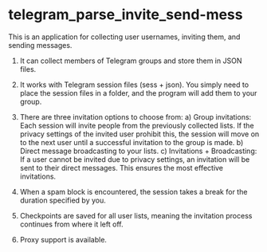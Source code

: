 # telegram_parse_invite_send-mess

This is an application for collecting user usernames, inviting them, and sending messages.

1. It can collect members of Telegram groups and store them in JSON files.

2. It works with Telegram session files (sess + json). 
   You simply need to place the session files in a folder, and the program will add them to your group.

3. There are three invitation options to choose from:
   a) Group invitations: Each session will invite people from the previously collected lists.
      If the privacy settings of the invited user prohibit this,
      the session will move on to the next user until a successful 
      invitation to the group is made.
   b) Direct message broadcasting to your lists.
   c) Invitations + Broadcasting: If a user cannot be invited due to privacy settings,
      an invitation will be sent to their direct messages. This ensures the most
      effective invitations.

4. When a spam block is encountered, the session takes a break for the duration specified by you.

5. Checkpoints are saved for all user lists, meaning the invitation process continues from where it left off.

6. Proxy support is available.
